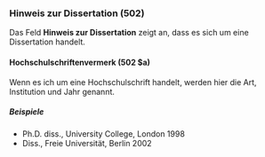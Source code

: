 ### Hinweis zur Dissertation (502)

Das Feld **Hinweis zur Dissertation** zeigt an, dass es sich um eine Dissertation handelt.

#### Hochschulschriftenvermerk (502 $a)

Wenn es ich um eine Hochschulschrift handelt, werden hier die Art, Institution und Jahr genannt.

##### Beispiele

- Ph.D. diss., University College, London 1998
- Diss., Freie Universität, Berlin 2002
